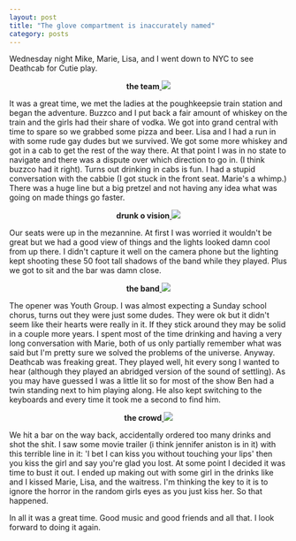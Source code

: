 ```yaml
---
layout: post
title: "The glove compartment is inaccurately named"
category: posts
---
```

<p>Wednesday night Mike, Marie, Lisa, and I went down to NYC to see Deathcab for Cutie play.</p>

<center><b>the team</b><a href="http://web.archive.org/web/20051104085413/http://unsure.org/gallery/view_photo.php?set_albumName=deathcab&id=Photo_102005_001">
<img src="http://web.archive.org/web/20051104085413im_/http://unsure.org/albums/deathcab/Photo_102005_001.thumb.jpg"></a><br></center>

<p>It was a great time, we met the ladies at the poughkeepsie train station and began the adventure. Buzzco and I put back a fair amount of whiskey on the train and the girls had their share of vodka. We got into grand central with time to spare so we grabbed some pizza and beer. Lisa and I had a run in with some rude gay dudes but we survived. We got some more whiskey and got in a cab to get the rest of the way there. At that point I was in no state to navigate and there was a dispute over which direction to go in. (I think buzzco had it right). Turns out drinking in cabs is fun. I had a stupid conversation with the cabbie (I got stuck in the front seat. Marie's a whimp.) There was a huge line but a big pretzel and not having any idea what was going on made things go faster.</p>

<center><b>drunk o vision</b><a href="http://web.archive.org/web/20051104085413/http://unsure.org/gallery/view_photo.php?set_albumName=deathcab&id=Photo_101905_043">
<img src="http://web.archive.org/web/20051104085413im_/http://unsure.org/albums/deathcab/Photo_101905_043.thumb.jpg"></a><br></center>

<p>Our seats were up in the mezannine. At first I was worried it wouldn't be great but we had a good view of things and the lights looked damn cool from up there. I didn't capture it well on the camera phone but the lighting kept shooting these 50 foot tall shadows of the band while they played. Plus we got to sit and the bar was damn close.</p>  

<center><b>the band</b><a href="http://web.archive.org/web/20051104085413/http://unsure.org/gallery/view_photo.php?set_albumName=deathcab&id=Photo_101905_026">
<img src="http://web.archive.org/web/20051104085413im_/http://unsure.org/albums/deathcab/Photo_101905_026.thumb.jpg"></a><br></center>

<p>The opener was Youth Group. I was almost expecting a Sunday school chorus, turns out they were just some dudes. They were ok but it didn't seem like their hearts were really in it. If they stick around they may be solid in a couple more years. I spent most of the time drinking and having a very long conversation with Marie, both of us only partially remember what was said but I'm pretty sure we solved the problems of the universe. Anyway. Deathcab was freaking great. They played well, hit every song I wanted to hear (although they played an abridged version of the sound of settling). As you may have guessed I was a little lit so for most of the show Ben had a twin standing next to him playing along. He also kept switching to the keyboards and every time it took me a second to find him. </p>

<center><b>the crowd</b><a href="http://web.archive.org/web/20051104085413/http://unsure.org/gallery/view_photo.php?set_albumName=deathcab&id=Photo_101905_018">
<img src="http://web.archive.org/web/20051104085413im_/http://unsure.org/albums/deathcab/Photo_101905_018.thumb.jpg"></a><br></center>

<p>We hit a bar on the way back, accidentally ordered too many drinks and shot the shit. I saw some movie trailer (i think jennifer aniston is in it) with this terrible line in it: 'I bet I can kiss you without touching your lips' then you kiss the girl and say you're glad you lost. At some point I decided it was time to bust it out. I ended up making out with some girl in the drinks like and I kissed Marie, Lisa, and the waitress. I'm thinking the key to it is to ignore the horror in the random girls eyes as you just kiss her. So that happened.</p>

<p>In all it was a great time. Good music and good friends and all that. I look forward to doing it again.</p>